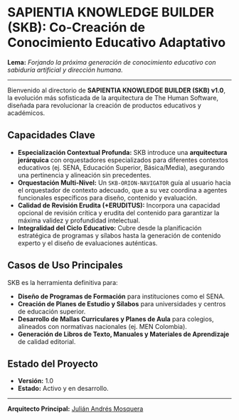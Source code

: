 # **SAPIENTIA KNOWLEDGE BUILDER (SKB): Co-Creación de Conocimiento Educativo Adaptativo**

**Lema:** *Forjando la próxima generación de conocimiento educativo con sabiduría artificial y dirección humana.*

---

Bienvenido al directorio de **SAPIENTIA KNOWLEDGE BUILDER (SKB) v1.0**, la evolución más sofisticada de la arquitectura de The Human Software, diseñada para revolucionar la creación de productos educativos y académicos.

## **Capacidades Clave**

*   **Especialización Contextual Profunda:** SKB introduce una **arquitectura jerárquica** con orquestadores especializados para diferentes contextos educativos (ej. SENA, Educación Superior, Básica/Media), asegurando una pertinencia y alineación sin precedentes.
*   **Orquestación Multi-Nivel:** Un `SKB-ORION-NAVIGATOR` guía al usuario hacia el orquestador de contexto adecuado, que a su vez coordina a agentes funcionales específicos para diseño, contenido y evaluación.
*   **Calidad de Revisión Erudita (+ERUDITUS):** Incorpora una capacidad opcional de revisión crítica y erudita del contenido para garantizar la máxima validez y profundidad intelectual.
*   **Integralidad del Ciclo Educativo:** Cubre desde la planificación estratégica de programas y sílabos hasta la generación de contenido experto y el diseño de evaluaciones auténticas.

## **Casos de Uso Principales**

SKB es la herramienta definitiva para:

*   **Diseño de Programas de Formación** para instituciones como el SENA.
*   **Creación de Planes de Estudio y Sílabos** para universidades y centros de educación superior.
*   **Desarrollo de Mallas Curriculares y Planes de Aula** para colegios, alineados con normativas nacionales (ej. MEN Colombia).
*   **Generación de Libros de Texto, Manuales y Materiales de Aprendizaje** de calidad editorial.

## **Estado del Proyecto**

*   **Versión:** 1.0
*   **Estado:** Activo y en desarrollo.

---

**Arquitecto Principal:** [Julián Andrés Mosquera](https://github.com/ThePyDataEngineer)
